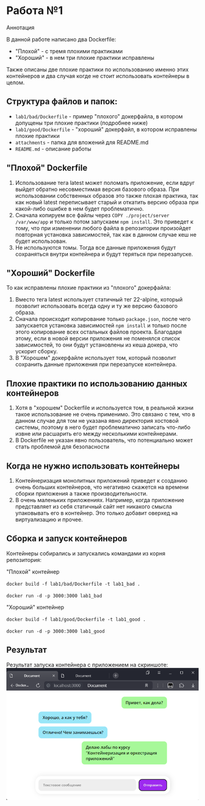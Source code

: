 # Работа №1

Аннотация

В данной работе написано два Dockerfile:
- "Плохой" - с тремя плохими практиками
- "Хороший" - в нем три плохие практики исправлены

Также описаны две плохие практики по использованию именно этих контейнеров и два случая когде не стоит использовать контейнеры в целом.

## Структура файлов и папок:
- `lab1/bad/Dockerfile` - пример "плохого" докерфайла, в котором допущены три плохие практики (подробнее ниже)
- `lab1/good/Dockerfile` - "хороший" докерфайл, в котором исправлены плохие практики
- `attachments` - папка для вложений для README.md
- `README.md` - описание работы

## "Плохой" Dockerfile

1. Использование тега latest может поломать приложение,
если вдруг выйдет обратно несовместимая версия базового образа. При использовании собственных образов это также плохая практика, так как новый latest переписывает старый и откатить версию образа при какой-либо ошибке в нем будет проблематично.
2. Сначала копируем все файлы через `COPY ./project/server /var/www/app` и только потом запускаем `npm install`. Это приведет к тому, что при изменении любого файла в репозитории произойдет повторная установка зависимостей, так как в данном случае кеш не будет использован.
3. Не используются томы. Тогда все данные приложения будут сохраняться внутри контейнера и будут теряться при перезапуске.

## "Хороший" Dockerfile
То как исправлены плохие практики из "плохого" докерфайла:

1. Вместо тега latest использует статичный тег 22-alpine, который позволит использовать всегда одну и ту же версию базового образа.
2. Сначала происходит копирование только `package.json`, после чего запускается установка зависимостей `npm install` и только после этого копирование всех остальных файлов проекта. Благодаря этому, если в новой версии приложения не поменялся список зависимостей, то они будут установлены из кеша докера, что ускорит сборку.
3. В "Хорошем" докерфайле использует том, который позволит сохранить данные приложения при перезапуске контейнера.

## Плохие практики по использованию данных контейнеров

1. Хотя в "хорошем" Dockerfile и используется том, в реальной жизни такое использование не очень применимо. Это связано с тем, что в данном случае для том не указана явно директория хостовой системы, поэтому в него будет проблематично записать что-либо извне или расшарить его между несколькими контейнерами.
2. В Dockerfile не указан явно пользователь, что потенциально может стать проблемой для безопасности

## Когда не нужно использовать контейнеры

1. Контейнеризация монолитных приложений приведет к созданию очень больших контейнеров, что негативно скажется на времени сборки приложения а также производительности.
2. В очень маленьких приложениях. Например, когда приложение представляет из себя статичный сайт нет никакого смысла упаковывать его в контейнер. Это только добавит оверхед на виртуализацию и прочее.

## Сборка и запуск контейнеров

Контейнеры собирались и запускались командами из корня репозитория:

"Плохой" контейнер

`docker build -f lab1/bad/Dockerfile -t lab1_bad .`

`docker run -d -p 3000:3000 lab1_bad`

"Хороший" контейнер

`docker build -f lab1/good/Dockerfile -t lab1_good .`

`docker run -d -p 3000:3000 lab1_good`

## Результат

Результат запуска контейнера с приложением на скриншоте:
![App](attachments/image.png)